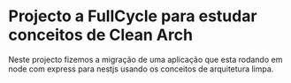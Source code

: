 # Projecto a FullCycle para estudar conceitos de Clean Arch

Neste projecto fizemos a migração de uma aplicação que esta rodando em node com express para nestjs usando os conceitos de arquitetura limpa.
